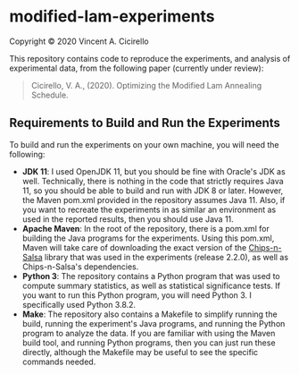 # modified-lam-experiments

Copyright &copy; 2020 Vincent A. Cicirello

This repository contains code to reproduce the experiments, and analysis of 
experimental data, from the following paper (currently under review):

> Cicirello, V. A., (2020). Optimizing the Modified Lam Annealing Schedule.

## Requirements to Build and Run the Experiments

To build and run the experiments on your own machine, you will need the following:
* __JDK 11__: I used OpenJDK 11, but you should be fine with Oracle's JDK as well. Technically, there is nothing in the code that strictly requires Java 11, so you should be able to build and run with JDK 8 or later. However, the Maven pom.xml provided in the repository assumes Java 11. Also, if you want to recreate the experiments in as similar an environment as used in the reported results, then you should use Java 11.
* __Apache Maven__: In the root of the repository, there is a pom.xml for building the Java programs for the experiments. Using this pom.xml, Maven will take care of downloading the exact version of the [Chips-n-Salsa](https://chips-n-salsa.cicirello.org/) library that was used in the experiments (release 2.2.0), as well as Chips-n-Salsa's dependencies.
* __Python 3__: The repository contains a Python program that was used to compute summary statistics, as well as statistical significance tests. If you want to run this Python program, you will need Python 3. I specifically used Python 3.8.2.
* __Make__: The repository also contains a Makefile to simplify running the build, running the experiment's Java programs, and running the Python program to analyze the data. If you are familiar with using the Maven build tool, and running Python programs, then you can just run these directly, although the Makefile may be useful to see the specific commands needed.


